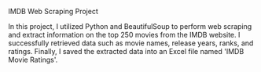
IMDB Web Scraping Project

In this project, I utilized Python and BeautifulSoup to perform web scraping and extract information on the top 250 movies from the IMDB website. I successfully retrieved data such as movie names, release years, ranks, and ratings. Finally, I saved the extracted data into an Excel file named 'IMDB Movie Ratings'.
